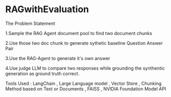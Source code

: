 ﻿# RAGwithEvaluation

The Problem Statement 

1.Sample the RAG Agent document pool to find two document chunks 

2.Use those two doc chunk to generate sythetic baseline Question Answer Pair

3.Use the RAG-Agent to generate it's own answer 

4.Use judge LLM to compare two responses while grounding the synthentic generation as ground truth correct.

Tools Used : LangChain , Large Language model , Vector Store , Chunking Method based on Text or Documents , FAISS , NVIDIA Foundation Model API 
